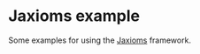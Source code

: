 # Jaxioms example

Some examples for using the [Jaxioms](https://github.com/madsnesse/axiom-based-testing-java) framework.